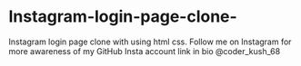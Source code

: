 # Instagram-login-page-clone-
Instagram login page clone with using html css. Follow me on Instagram for more awareness of my GitHub Insta account link in bio @coder_kush_68
